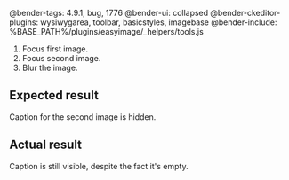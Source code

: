 @bender-tags: 4.9.1, bug, 1776
@bender-ui: collapsed
@bender-ckeditor-plugins: wysiwygarea, toolbar, basicstyles, imagebase
@bender-include: %BASE_PATH%/plugins/easyimage/_helpers/tools.js

1. Focus first image.
1. Focus second image.
1. Blur the image.

## Expected result

Caption for the second image is hidden.

## Actual result
Caption is still visible, despite the fact it's empty.
